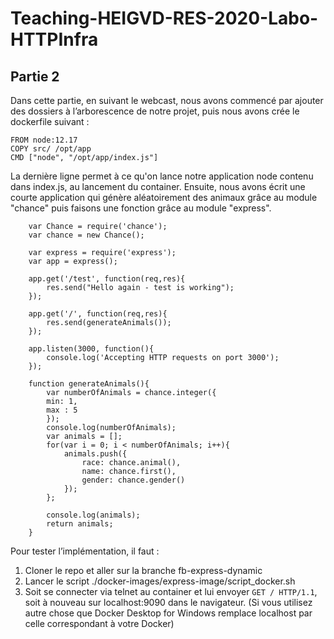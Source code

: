 
# Teaching-HEIGVD-RES-2020-Labo-HTTPInfra

## Partie 2


Dans cette partie, en suivant le webcast, nous avons commencé par ajouter des dossiers à l’arborescence de notre projet, puis nous avons crée le dockerfile suivant :

    FROM node:12.17
    COPY src/ /opt/app
    CMD ["node", "/opt/app/index.js"]

La dernière ligne permet à ce qu'on lance notre application node contenu dans index.js, au lancement du container.
Ensuite, nous avons écrit une courte application qui génère aléatoirement des animaux grâce au module "chance" puis faisons une fonction grâce au module "express".

````
    var Chance = require('chance');
    var chance = new Chance();

    var express = require('express');
    var app = express();

    app.get('/test', function(req,res){
        res.send("Hello again - test is working");
    });

    app.get('/', function(req,res){
        res.send(generateAnimals());
    });

    app.listen(3000, function(){
        console.log('Accepting HTTP requests on port 3000');
    });

    function generateAnimals(){
        var numberOfAnimals = chance.integer({
        min: 1,
        max : 5
        });
        console.log(numberOfAnimals);
        var animals = [];
        for(var i = 0; i < numberOfAnimals; i++){
            animals.push({
                race: chance.animal(),
                name: chance.first(),
                gender: chance.gender()
            });
        };

        console.log(animals);
        return animals;
    }
````

Pour tester l’implémentation, il faut :
1) Cloner le repo et aller sur la branche fb-express-dynamic
2) Lancer le script ./docker-images/express-image/script_docker.sh
3) Soit se connecter via telnet au container et lui envoyer `GET / HTTP/1.1`, soit à nouveau sur localhost:9090 dans le navigateur. (Si vous utilisez autre chose que Docker Desktop for Windows remplace localhost par celle correspondant à votre Docker)
